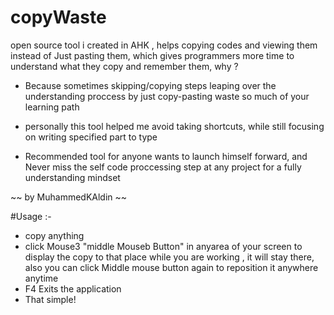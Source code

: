 # copyWaste
open source tool i created in AHK , helps copying codes and viewing them instead of Just pasting them,
which gives programmers more time to understand what they copy and remember them, why ?

- Because sometimes skipping/copying steps leaping over the understanding proccess
by just copy-pasting waste so much of your learning path

- personally this tool helped me avoid taking shortcuts,
while still focusing on writing specified part to type

- Recommended tool for anyone wants to launch himself forward,
and Never miss the self code proccessing step at any project for a fully understanding mindset

~~ by MuhammedKAldin ~~

#Usage :-
- copy anything
- click Mouse3 "middle Mouseb Button" in anyarea of your screen to display the copy to that place while you are working , it will stay there, also you can click Middle mouse button again to reposition it anywhere anytime
- F4 Exits the application
- That simple!
